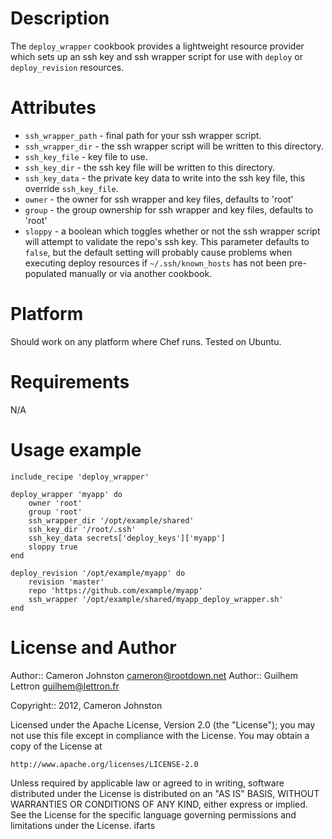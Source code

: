 Description
===========

The `deploy_wrapper` cookbook provides a lightweight resource provider which sets up an ssh key and ssh wrapper script for
use with `deploy` or `deploy_revision` resources.

Attributes
==========

* `ssh_wrapper_path` - final path for your ssh wrapper script.
* `ssh_wrapper_dir` - the ssh wrapper script will be written to this directory.
* `ssh_key_file` - key file to use.
* `ssh_key_dir` - the ssh key file will be written to this directory.
* `ssh_key_data` - the private key data to write into the ssh key file, this override `ssh_key_file`.
* `owner` - the owner for ssh wrapper and key files, defaults to 'root'
* `group` - the group ownership for ssh wrapper and key files, defaults to 'root'
* `sloppy` - a boolean which toggles whether or not the ssh wrapper script will attempt to validate the repo's ssh key. This parameter defaults to `false`, but the default setting will probably cause problems when executing deploy resources if `~/.ssh/known_hosts` has not been pre-populated manually or via another cookbook.

Platform
========

Should work on any platform where Chef runs. Tested on Ubuntu.

Requirements
============

N/A

Usage example
=============

    include_recipe 'deploy_wrapper'

    deploy_wrapper 'myapp' do
        owner 'root'
        group 'root'
        ssh_wrapper_dir '/opt/example/shared'
        ssh_key_dir '/root/.ssh'
        ssh_key_data secrets['deploy_keys']['myapp']
        sloppy true
    end

    deploy_revision '/opt/example/myapp' do
        revision 'master'
        repo 'https://github.com/example/myapp'
        ssh_wrapper '/opt/example/shared/myapp_deploy_wrapper.sh'
    end

License and Author
==================

Author:: Cameron Johnston <cameron@rootdown.net>
Author:: Guilhem Lettron <guilhem@lettron.fr>

Copyright:: 2012, Cameron Johnston

Licensed under the Apache License, Version 2.0 (the "License");
you may not use this file except in compliance with the License.
You may obtain a copy of the License at

    http://www.apache.org/licenses/LICENSE-2.0

Unless required by applicable law or agreed to in writing, software
distributed under the License is distributed on an "AS IS" BASIS,
WITHOUT WARRANTIES OR CONDITIONS OF ANY KIND, either express or implied.
See the License for the specific language governing permissions and
limitations under the License.
ifarts